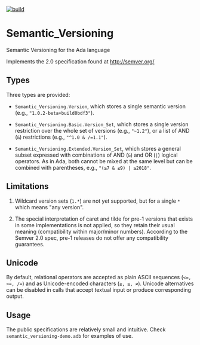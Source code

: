 [![build](https://github.com/alire-project/semantic_versioning/workflows/build/badge.svg)](https://github.com/alire-project/semantic_versioning/actions)

# Semantic_Versioning

Semantic Versioning for the Ada language

Implements the 2.0 specification found at http://semver.org/

## Types

Three types are provided:

- `Semantic_Versioning.Version`, which stores a single semantic version (e.g., `"1.0.2-beta+build0bdf3"`).

- `Semantic_Versioning.Basic.Version_Set`, which stores a single version restriction over the whole set of versions (e.g., `"~1.2"`), or a list of AND (`&`) restrictions (e.g., `"^1.0 & /=1.1"`).

- `Semantic_Versioning.Extended.Version_Set`, which stores a 
general subset expressed with combinations of AND (`&`) and OR (`|`) logical operators. As
in Ada, both cannot be mixed at the same level but can be combined with parentheses, e.g., `"(≥7 & ≤9) | ≥2018"`.

## Limitations

1. Wildcard version sets (`1.*`) are not yet supported, but for a single `*` which means "any version".

1. The special interpretation of caret and tilde for pre-1 versions that exists in some implementations is not applied, so they retain their usual meaning (compatibility within major/minor numbers). According to the Semver 2.0 spec, pre-1 releases do not offer any compatibility guarantees.

## Unicode

By default, relational operators are accepted as plain ASCII sequences (`<=, >=, /=`) and as
Unicode-encoded characters (`≤, ≥, ≠`). Unicode alternatives can be disabled in calls that 
accept textual input or produce corresponding output.

## Usage

The public specifications are relatively small and intuitive. 
Check `semantic_versioning-demo.adb` for examples of use.
